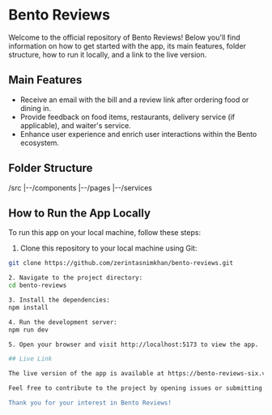 # Bento Reviews

Welcome to the official repository of Bento Reviews! Below you'll find information on how to get started with the app, its main features, folder structure, how to run it locally, and a link to the live version.

## Main Features

- Receive an email with the bill and a review link after ordering food or dining in.
- Provide feedback on food items, restaurants, delivery service (if applicable), and waiter's service.
- Enhance user experience and enrich user interactions within the Bento ecosystem.

## Folder Structure

/src
|--/components
|--/pages
|--/services

## How to Run the App Locally

To run this app on your local machine, follow these steps:

1. Clone this repository to your local machine using Git:

```bash
git clone https://github.com/zerintasnimkhan/bento-reviews.git

2. Navigate to the project directory:
cd bento-reviews

3. Install the dependencies:
npm install

4. Run the development server:
npm run dev

5. Open your browser and visit http://localhost:5173 to view the app.

## Live Link

The live version of the app is available at https://bento-reviews-six.vercel.app/pos or https://bento-reviews-six.vercel.app/marketplace

Feel free to contribute to the project by opening issues or submitting pull requests. If you have any questions or need further assistance, please don't hesitate to contact us.

Thank you for your interest in Bento Reviews!

```
